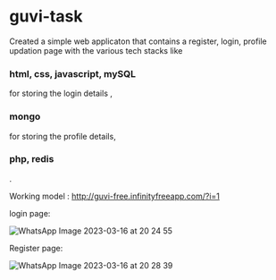 # guvi-task
Created a simple web applicaton that contains a register, login, profile updation page with the various tech stacks like <h3>html, css, javascript, mySQL </h3> for storing the login details ,<h3> mongo </h3>for storing the profile details, <h3>php, redis</h3>.

Working model : http://guvi-free.infinityfreeapp.com/?i=1

login page: 

![WhatsApp Image 2023-03-16 at 20 24 55](https://user-images.githubusercontent.com/106164390/225657395-5a07e010-aa99-4249-bef6-04c481d2f955.jpg)

Register page:

![WhatsApp Image 2023-03-16 at 20 28 39](https://user-images.githubusercontent.com/106164390/225657924-2a19a7ba-19c1-4a5c-a509-9c7134d67754.jpg)



